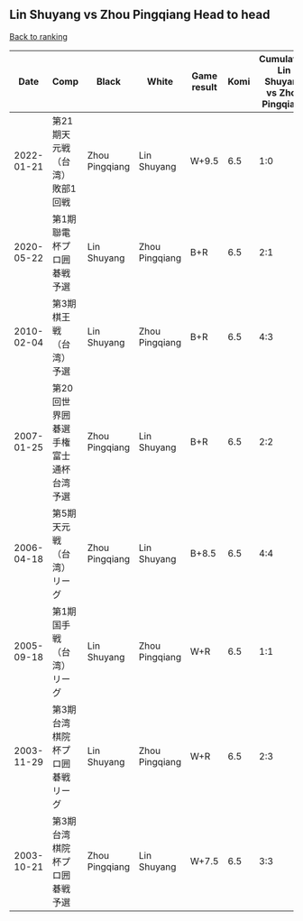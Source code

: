 ## Lin Shuyang vs Zhou Pingqiang Head to head

[Back to ranking](../../index.md)




| **Date** | **Comp** | **Black** | **White** | **Game result** | **Komi** | **Cumulative Lin Shuyang vs Zhou Pingqiang** | **Lin Shuyang streak** | **Zhou Pingqiang streak** | 
| --- | --- | --- | --- | --- | --- | --- | --- | --- |
| 2022-01-21 | 第21期天元戦（台湾）敗部1回戦 | Zhou Pingqiang | Lin Shuyang | W+9.5 | 6.5 | 1:0 | 1 | 0 | 
| 2020-05-22 | 第1期聯電杯プロ囲碁戦予選 | Lin Shuyang | Zhou Pingqiang | B+R | 6.5 | 2:1 | 1 | 0 | 
| 2010-02-04 | 第3期棋王戦（台湾）予選 | Lin Shuyang | Zhou Pingqiang | B+R | 6.5 | 4:3 | 2 | 0 | 
| 2007-01-25 | 第20回世界囲碁選手権富士通杯台湾予選 | Zhou Pingqiang | Lin Shuyang | B+R | 6.5 | 2:2 | 0 | 1 | 
| 2006-04-18 | 第5期天元戦（台湾）リーグ | Zhou Pingqiang | Lin Shuyang | B+8.5 | 6.5 | 4:4 | 0 | 1 | 
| 2005-09-18 | 第1期国手戦（台湾）リーグ | Lin Shuyang | Zhou Pingqiang | W+R | 6.5 | 1:1 | 0 | 1 | 
| 2003-11-29 | 第3期台湾棋院杯プロ囲碁戦リーグ | Lin Shuyang | Zhou Pingqiang | W+R | 6.5 | 2:3 | 0 | 2 | 
| 2003-10-21 | 第3期台湾棋院杯プロ囲碁戦予選 | Zhou Pingqiang | Lin Shuyang | W+7.5 | 6.5 | 3:3 | 1 | 0 |




